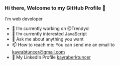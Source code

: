 ### Hi there, Welcome to my GitHub Profile 👋

I'm web developer

- 🔭 I’m currently working on @Trendyol
- 🌱 I’m currently interested JavaScript
- 💬 Ask me about anything you want
- 📫 How to reach me: You can send me an email to [kayrabtuncer@gmail.com](mailto://kayrabtuncer@gmail.com)
- 👔 My LinkedIn Profile [kayraberktuncer](https://www.linkedin.com/in/kayraberktuncer/)
